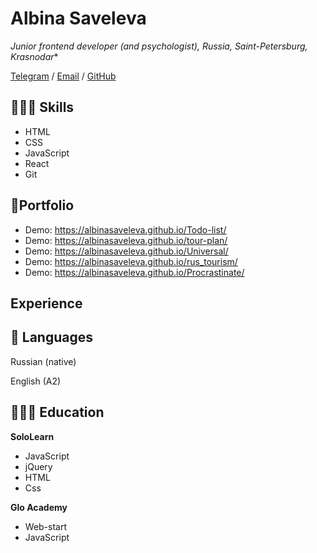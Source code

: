 Albina Saveleva
=======
*Junior frontend developer (and psychologist), Russia, Saint-Petersburg, Krasnodar**

[Telegram](https://t.me/albina_saveleva) / [Email](saveleva.albina.96@mail.ru) / [GitHub](https://github.com/albinasaveleva)

👩🏼‍💻 Skills
-----------
* HTML
* CSS
* JavaScript
* React
* Git

🌟Portfolio
-----------
* Demo: https://albinasaveleva.github.io/Todo-list/
* Demo: https://albinasaveleva.github.io/tour-plan/
* Demo: https://albinasaveleva.github.io/Universal/
* Demo: https://albinasaveleva.github.io/rus_tourism/
* Demo: https://albinasaveleva.github.io/Procrastinate/

Experience
-----------

💬 Languages
-----------
Russian (native)

English (A2)

👩🏼‍🎓 Education
-----------
**SoloLearn**

* JavaScript
* jQuery
* HTML
* Css

**Glo Academy**

* Web-start
* JavaScript
